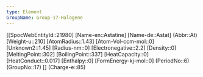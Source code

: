 ```yaml
---
type: Element
GroupName: Group-17-Halogene
---
```

[[SpocWebEntityId::21980]
[Name-en::Astatine]
[Name-de::Astat]
(Abbr::At)
[Weight-u::210]
[AtomRadius::1.43]
[Atom-Vol-ccm-mol::0]
[Unknown2::1.45]
[Radius-nm::0]
[Electronegative::2.2]
[Density::0]
[MeltingPoint::302]
[BoilingPoint::337]
[HeatCapacity::0]
[HeatConduct::0.017]
[Enthalpy::0]
[FormEnergy-kj-mol::0]
(PeriodNo::6)
(GroupNo::17)
[]
(Charge-e::85)

